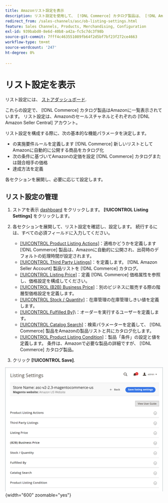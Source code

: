 ```yaml
---
title: Amazonリスト設定を表示
description: リスト設定を使用して、 [!DNL Commerce] カタログ製品は、 [!DNL Amazon Marketplace].
redirect_from: /sales-channels/asc/ob-listing-settings.html
feature: Sales Channels, Products, Merchandising, Configuration
exl-id: 939babd0-8e6d-40b8-a42a-fc5c7dc3f98b
source-git-commit: 7fff4c463551089fb64f2d5bf7bf23f272ce4663
workflow-type: tm+mt
source-wordcount: '247'
ht-degree: 0%

---
```


# リスト設定を表示

リスト設定には、 [ストアダッシュボード](./amazon-store-dashboard.md).

これらの設定で、 [!DNL Commerce] カタログ製品はAmazonに一覧表示されています。 リスト設定は、Amazonのセールスチャネルとそれぞれの [!DNL Amazon Seller Central] アカウント。

リスト設定を構成する際に、次の基本的な機能パラメータを決定します。

- の実施要件ルールを定義します [!DNL Commerce] 新しいリストとしてAmazonに自動的に公開する商品をカタログ化
- 次の条件に基づいてAmazonの定価を設定 [!DNL Commerce] カタログまたは競合相手の価格
- 達成方法を定義

各セクションを展開し、必要に応じて設定します。

## リスト設定の管理

1. ストアを表示 [dashboard](./amazon-store-dashboard.md) をクリックします。 **[!UICONTROL Listing Settings]** をクリックします。

1. 各セクションを展開して、リスト設定を確認し、設定します。 続行するには、すべての必須フィールドに入力してください。

   - [[!UICONTROL Product Listing Actions]](./product-listing-actions.md)：適格かどうかを定義します [!DNL Commerce] 製品は、Amazonに自動的に公開され、出荷時のデフォルトの処理時間が設定されます。
   - [[!UICONTROL Third Party Listings]](./third-party-listing-settings.md)：を定義します。 [!DNL Amazon Seller Account] 製品リストを [!DNL Commerce] カタログ。
   - [[!UICONTROL Listing Price]](./listing-price.md)：定義 [!DNL Commerce] 価格属性を参照し、価格設定を構成してください。
   - [[!UICONTROL (B2B) Business Price]](./business-pricing.md)：別のビジネスに販売する際の階層型価格設定を定義します。
   - [[!UICONTROL Stock / Quantity]](./stock-quantity.md)：在庫管理の在庫管理しきい値を定義します。
   - [[!UICONTROL Fulfilled By]](./fulfilled-by.md)\：オーダーを実行するユーザーを定義します。
   - [[!UICONTROL Catalog Search]](./catalog-search.md)：検索パラメーターを定義して、 [!DNL Commerce] 製品をAmazonの製品リストと共にカタログ化します。
   - [[!UICONTROL Product Listing Condition]](./product-listing-condition.md)：製品「条件」の設定と値を定義します。 条件は、Amazonで必要な製品の詳細ですが、 [!DNL Commerce] カタログ製品。

1. クリック **[!UICONTROL Save]**.

![リスト設定](assets/amazon-listing-settings.png){width="600" zoomable="yes"}
